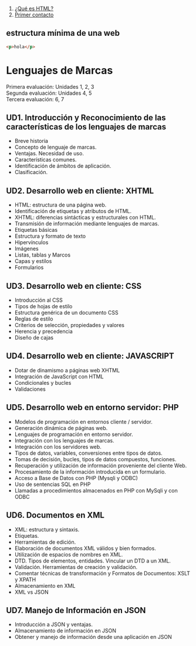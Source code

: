 1. [¿Qué es HTML?](https://github.com/manviny/LM/blob/master/DOCS/QueEsHtml.md)
2. [Primer contacto](https://github.com/manviny/LM/blob/master/DOCS/QueEsHtml.md)

## estructura mínima de una web
```html
<p>hola</p>
```


# Lenguajes de Marcas


Primera evaluación: Unidades 1, 2, 3   
Segunda evaluación: Unidades 4, 5   
Tercera evaluación: 6, 7  

## UD1. Introducción y Reconocimiento de las características de los lenguajes de marcas
- Breve historia
- Concepto de lenguaje de marcas. 
- Ventajas. Necesidad de uso. 
- Características comunes.
- Identificación de ámbitos de aplicación. 
- Clasificación.
## UD2. Desarrollo web en cliente: XHTML
- HTML: estructura de una página web.
- Identificación de etiquetas y atributos de HTML.
- XHTML: diferencias sintácticas y estructurales con HTML. 
- Transmisión de información mediante lenguajes de marcas. 
- Etiquetas básicas
- Estructura y formato de texto
- Hipervínculos
- Imágenes
- Listas, tablas y Marcos
- Capas y estilos
- Formularios
## UD3. Desarrollo web en cliente: CSS
- Introducción al CSS
- Tipos de hojas de estilo
- Estructura genérica de un documento CSS 
- Reglas de estilo
- Criterios de selección, propiedades y valores 
- Herencia y precedencia
- Diseño de cajas
## UD4. Desarrollo web en cliente: JAVASCRIPT
- Dotar de dinamismo a páginas web XHTML 
- Integración de JavaScript con HTML 
- Condicionales y bucles
- Validaciones
## UD5. Desarrollo web en entorno servidor: PHP
- Modelos de programación en entornos cliente / servidor. 
- Generación dinámica de páginas web.
- Lenguajes de programación en entorno servidor. 
- Integración con los lenguajes de marcas.
- Integración con los servidores web.
- Tipos de datos, variables, conversiones entre tipos de datos.
- Tomas de decisión, bucles, tipos de datos compuestos, funciones. 
- Recuperación y utilización de información proveniente del cliente Web. 
- Procesamiento de la información introducida en un formulario.
- Acceso a Base de Datos con PHP (Mysqli y ODBC)
- Uso de sentencias SQL en PHP
- Llamadas a procedimientos almacenados en PHP con MySqli y con ODBC
## UD6. Documentos en XML
- XML: estructura y sintaxis.
- Etiquetas.
- Herramientas de edición.
- Elaboración de documentos XML válidos y bien formados. 
- Utilización de espacios de nombres en XML.
- DTD. Tipos de elementos, entidades. Vincular un DTD a un XML.
- Validación. Herramientas de creación y validación.
- Comentar técnicas de transformación y Formatos de Documentos: XSLT y XPATH 
- Almacenamiento en XML
- XML vs JSON
## UD7. Manejo de Información en JSON
- Introducción a JSON y ventajas. 
- Almacenamiento de información en JSON
- Obtener y manejo de información desde una aplicación en JSON
